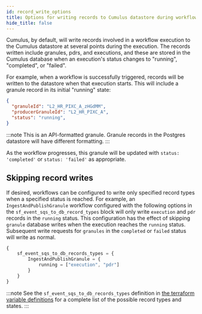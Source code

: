 ```yaml
---
id: record_write_options
title: Options for writing records to Cumulus datastore during workflow executions
hide_title: false
---
```


Cumulus, by default, will write records involved in a workflow execution to the Cumulus datastore at several points during the execution. The records written include granules, pdrs, and executions, and these are stored in the Cumulus database when an execution's status changes to "running", "completed", or "failed".

For example, when a workflow is successfully triggered, records will be written to the datastore when that execution starts. This will include a granule record in its initial "running" state:

```json
{
  "granuleId": "L2_HR_PIXC_A_zHGdMM",
  "producerGranuleId": "L2_HR_PIXC_A",
  "status": "running",
}
```

:::note
This is an API-formatted granule. Granule records in the Postgres datastore will have different formatting.
:::

As the workflow progresses, this granule will be updated with `status: 'completed'` or `status: 'failed'` as appropriate.

## Skipping record writes

If desired, workflows can be configured to write only specified record types when a specified status is reached. For example, an `IngestAndPublishGranule` workflow configured with the following options in the `sf_event_sqs_to_db_record_types` block will only write `execution` and `pdr` records in the `running` status. This configuration has the effect of skipping `granule` database writes when the execution reaches the `running` status. Subsequent write requests for `granules` in the `completed` or `failed` status will write as normal.

```js
{
    sf_event_sqs_to_db_records_types = {
        IngestAndPublishGranule = {
            running = ["execution", "pdr"]
        }
    }
}
```

:::note
See the `sf_event_sqs_to_db_records_types` definition in [the terraform variable definitions](https://github.com/nasa/cumulus/blob/master/tf-modules/ingest/variables.tf) for a complete list of the possible record types and states.
:::
